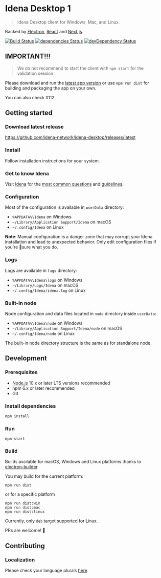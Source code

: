 # Idena Desktop 1

> Idena Desktop client for Windows, Mac, and Linux.

Backed by [Electron](https://www.electronjs.org), [React](https://reactjs.org) and [Next.js](https://nextjs.org/).

[![Build Status](https://travis-ci.com/idena-network/idena-desktop.svg?branch=master)](https://travis-ci.com/idena-network/idena-desktop)
[![dependencies Status](https://img.shields.io/david/idena-network/idena-desktop.svg)](https://david-dm.org/idena-network/idena-desktop)
[![devDependency Status](https://img.shields.io/david/dev/idena-network/idena-desktop.svg)](https://david-dm.org/idena-network/idena-desktop?type=dev)

## IMPORTANT!!!

> We do not recommend to start the client with `npm start` for the validation session.

Please download and run the [latest app version](https://github.com/idena-network/idena-desktop/releases/latest) or use `npm run dist` for building and packaging the app on your own.

You can also check #112

## Getting started

### Download latest release

https://github.com/idena-network/idena-desktop/releases/latest

### Install

Follow installation instructions for your system.

### Get to know Idena

Visit [Idena](https://idena.io) for the [most common questions](https://idena.io/?view=faq) and [guidelines](https://idena.io/?view=guide).

### Configuration

Most of the configuration is available in `userData` directory:

- `%APPDATA%\Idena` on Windows
- `~/Library/Application Support/Idena` on macOS
- `~/.config/Idena` on Linux

**Note**: Manual configuration is a danger zone that may corrupt your Idena installation and lead to unexpected behavior. Only edit configuration files if you're 💯sure what you do.

### Logs

Logs are available in `logs` directory:

- `%APPDATA%\Idena\logs` on Windows
- `~/Library/Logs/Idena` on macOS
- `~/.config/Idena/idena.log` on Linux

### Built-in node

Node configuration and data files located in `node` directory inside `userData`:

- `%APPDATA%\Idena\node` on Windows
- `~/Library/Application Support/Idena/node` on macOS
- `~/.config/Idena/node` on Linux

The built-in node directory structure is the same as for standalone node.

## Development

### Prerequisites

- [Node.js](https://nodejs.org) 10.x or later LTS versions recommended
- npm 6.x or later recommended
- Git

### Install dependencies

```bash
npm install
```

### Run

```
npm start
```

### Build

Builds available for macOS, Windows and Linux platforms thanks to [electron-builder](https://www.electron.build/).

You may build for the current platform:

```
npm run dist
```

or for a specific platform

```
npm run dist:win
npm run dist:mac
npm run dist:linux
```

Currently, only `deb` target supported for Linux.

PRs are welcome! 👐

## Contributing

### Localization

Please check your language plurals [here](https://jsfiddle.net/sm9wgLze).
